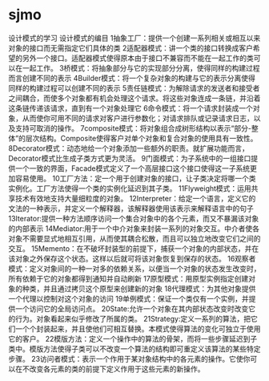 # sjmo
设计模式的学习
设计模式的编目
1抽象工厂：提供一个创建一系列相关或相互以来对象的接口而无需指定它们具体的类
2适配器模式：讲一个类的接口转换成客户希望的另外一个接口。适配器模式使得原本由于接口不兼容而不能在一起工作的类可以在一起工作。
3桥模式：将抽象部分与它的实现部分分离，使得同样的构建过程而言创建不同的表示
4Builder模式：将一个复杂对象的构建与它的表示分离使得同样的构建过程可以创建不同的表示
5责任链模式：为解除请求的发送者和接受者之间耦合，而使多个对象都有机会处理这个请求。将这些对象连成一条链，并沿着这条链传递该请求，直到有一个对象处理它
6命令模式：将一个请求封装成一个对象，从而使你可用不同的请求对客户进行参数化；对请求排队或记录请求日志，以及支持可取消的操作。
7composite模式：将对象组合成树形结构以表示“部分-整体”的层次结构。Composite使得客户对单个对象和复合对象的使用具有一致性。
8Decorator模式：动态地给一个对象添加一些额外的职责。就扩展功能而言，Decorator模式比生成子类方式更为灵活。
9门面模式：为子系统中的一组接口提供一个一致的界面，Facade模式定义了一个高层接口这个接口使得这一子系统更加容易使用。
10工厂方法：定一个用于创建对象的接口，让子类决定将哪一个类实例化。工厂方法使得一个类的实例化延迟到其子类。
11Flyweight模式：运用共享技术有效地支持大量细粒度的对象。
12Interpreter：给定一个语言，定义它的文法的一种表示，并定义一个解释器，该解释器使用该表示来解释语言中的句子
13Iterator:提供一种方法顺序访问一个集合对象中的各个元素，而又不暴漏该对象的内部表示
14Mediator:用于一个中介对象来封装一系列的对象交互。中介者使各对象不需要显式地相互引用，从而使其耦合松散，而且可以独立地改变它们之间的交互。
15Memento：在不破坏封装型的前提下，捕获一个对象的内部状态，并在该对象之外保存这个状态。这样以后就可将该对象恢复到保存的状态。
16观察者模式：定义对象间的一种一对多的依赖关系，以便当一个对象的状态发生改变时，所有依赖于它的对象都得到通知并自动刷新
17原型模式：用原型实例指定创建对象的种类，并且通过拷贝这个原型来创建新的对象
18代理模式：为其他对象提供一个代理以控制对这个对象的访问
19单例模式：保证一个类仅有一个实例，并提供一个访问它的全局访问点。
20State:允许一个对象在其内部状态改变时改变它的行为。对象看起来似乎修改了所属的类。
21Strategy:定义一系列的算法，把它们一个个封装起来，并且使他们可相互替换。本模式使得算法的变化可独立于使用它的客户。
22模版方法：定义一个操作中的算法的骨架，而将一些步骤延迟到子类中。模版方法使得子类可以不改变一个算法的结构即可重定义该算法的某些特定步骤。
23访问者模式：表示一个作用于某对象结构中的各元素的操作。它使你可以在不改变各元素的类的前提下定义作用于这些元素的新操作。